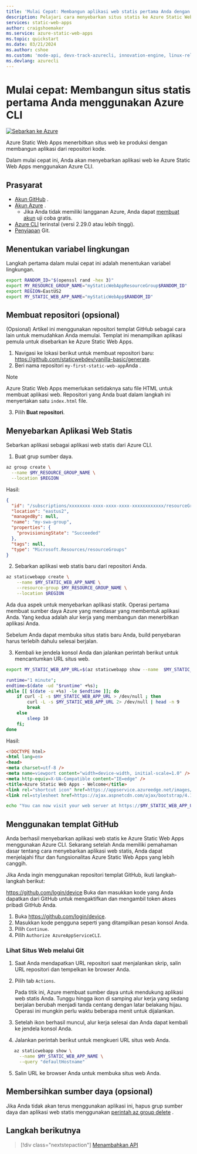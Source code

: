 ```yaml
---
title: 'Mulai Cepat: Membangun aplikasi web statis pertama Anda dengan Azure Static Web Apps menggunakan CLI'
description: Pelajari cara menyebarkan situs statis ke Azure Static Web Apps dengan Azure CLI.
services: static-web-apps
author: craigshoemaker
ms.service: azure-static-web-apps
ms.topic: quickstart
ms.date: 03/21/2024
ms.author: cshoe
ms.custom: 'mode-api, devx-track-azurecli, innovation-engine, linux-related-content'
ms.devlang: azurecli
---
```


# Mulai cepat: Membangun situs statis pertama Anda menggunakan Azure CLI

[![Sebarkan ke Azure](https://aka.ms/deploytoazurebutton)](https://go.microsoft.com/fwlink/?linkid=2286315)

Azure Static Web Apps menerbitkan situs web ke produksi dengan membangun aplikasi dari repositori kode.

Dalam mulai cepat ini, Anda akan menyebarkan aplikasi web ke Azure Static Web Apps menggunakan Azure CLI.

## Prasyarat

- [Akun GitHub](https://github.com) .
- [Akun Azure](https://portal.azure.com) .
  - Jika Anda tidak memiliki langganan Azure, Anda dapat [membuat akun](https://azure.microsoft.com/free) uji coba gratis.
- [Azure CLI](/cli/azure/install-azure-cli) terinstal (versi 2.29.0 atau lebih tinggi).
- [Penyiapan](https://www.git-scm.com/downloads) Git. 

## Menentukan variabel lingkungan

Langkah pertama dalam mulai cepat ini adalah menentukan variabel lingkungan.

```bash
export RANDOM_ID="$(openssl rand -hex 3)"
export MY_RESOURCE_GROUP_NAME="myStaticWebAppResourceGroup$RANDOM_ID"
export REGION=EastUS2
export MY_STATIC_WEB_APP_NAME="myStaticWebApp$RANDOM_ID"
```

## Membuat repositori (opsional)

(Opsional) Artikel ini menggunakan repositori templat GitHub sebagai cara lain untuk memudahkan Anda memulai. Templat ini menampilkan aplikasi pemula untuk disebarkan ke Azure Static Web Apps.

1. Navigasi ke lokasi berikut untuk membuat repositori baru: https://github.com/staticwebdev/vanilla-basic/generate.
2. Beri nama repositori `my-first-static-web-app`Anda .

> [!NOTE]
> Azure Static Web Apps memerlukan setidaknya satu file HTML untuk membuat aplikasi web. Repositori yang Anda buat dalam langkah ini menyertakan satu `index.html` file.

3. Pilih **Buat repositori**.

## Menyebarkan Aplikasi Web Statis

Sebarkan aplikasi sebagai aplikasi web statis dari Azure CLI.

1. Buat grup sumber daya.

```bash
az group create \
  --name $MY_RESOURCE_GROUP_NAME \
  --location $REGION
```

Hasil:
<!-- expected_similarity=0.3 -->
```json
{
  "id": "/subscriptions/xxxxxxxx-xxxx-xxxx-xxxx-xxxxxxxxxxxx/resourceGroups/my-swa-group",
  "location": "eastus2",
  "managedBy": null,
  "name": "my-swa-group",
  "properties": {
    "provisioningState": "Succeeded"
  },
  "tags": null,
  "type": "Microsoft.Resources/resourceGroups"
}
```

2. Sebarkan aplikasi web statis baru dari repositori Anda.

```bash
az staticwebapp create \
    --name $MY_STATIC_WEB_APP_NAME \
    --resource-group $MY_RESOURCE_GROUP_NAME \
    --location $REGION 
```

Ada dua aspek untuk menyebarkan aplikasi statik. Operasi pertama membuat sumber daya Azure yang mendasar yang membentuk aplikasi Anda. Yang kedua adalah alur kerja yang membangun dan menerbitkan aplikasi Anda.

Sebelum Anda dapat membuka situs statis baru Anda, build penyebaran harus terlebih dahulu selesai berjalan.

3. Kembali ke jendela konsol Anda dan jalankan perintah berikut untuk mencantumkan URL situs web.

```bash
export MY_STATIC_WEB_APP_URL=$(az staticwebapp show --name  $MY_STATIC_WEB_APP_NAME --resource-group $MY_RESOURCE_GROUP_NAME --query "defaultHostname" -o tsv)
```

```bash
runtime="1 minute";
endtime=$(date -ud "$runtime" +%s);
while [[ $(date -u +%s) -le $endtime ]]; do
    if curl -I -s $MY_STATIC_WEB_APP_URL > /dev/null ; then 
        curl -L -s $MY_STATIC_WEB_APP_URL 2> /dev/null | head -n 9
        break
    else 
        sleep 10
    fi;
done
```

Hasil:
<!-- expected_similarity=0.3 -->
```HTML
<!DOCTYPE html>
<html lang=en>
<head>
<meta charset=utf-8 />
<meta name=viewport content="width=device-width, initial-scale=1.0" />
<meta http-equiv=X-UA-Compatible content="IE=edge" />
<title>Azure Static Web Apps - Welcome</title>
<link rel="shortcut icon" href=https://appservice.azureedge.net/images/static-apps/v3/favicon.svg type=image/x-icon />
<link rel=stylesheet href=https://ajax.aspnetcdn.com/ajax/bootstrap/4.1.1/css/bootstrap.min.css crossorigin=anonymous />
```

```bash
echo "You can now visit your web server at https://$MY_STATIC_WEB_APP_URL"
```

## Menggunakan templat GitHub

Anda berhasil menyebarkan aplikasi web statis ke Azure Static Web Apps menggunakan Azure CLI. Sekarang setelah Anda memiliki pemahaman dasar tentang cara menyebarkan aplikasi web statis, Anda dapat menjelajahi fitur dan fungsionalitas Azure Static Web Apps yang lebih canggih.

Jika Anda ingin menggunakan repositori templat GitHub, ikuti langkah-langkah berikut:

https://github.com/login/device Buka dan masukkan kode yang Anda dapatkan dari GitHub untuk mengaktifkan dan mengambil token akses pribadi GitHub Anda.

1. Buka https://github.com/login/device.
2. Masukkan kode pengguna seperti yang ditampilkan pesan konsol Anda.
3. Pilih `Continue`.
4. Pilih `Authorize AzureAppServiceCLI`.

### Lihat Situs Web melalui Git

1. Saat Anda mendapatkan URL repositori saat menjalankan skrip, salin URL repositori dan tempelkan ke browser Anda.
2. Pilih tab `Actions`.

   Pada titik ini, Azure membuat sumber daya untuk mendukung aplikasi web statis Anda. Tunggu hingga ikon di samping alur kerja yang sedang berjalan berubah menjadi tanda centang dengan latar belakang hijau. Operasi ini mungkin perlu waktu beberapa menit untuk dijalankan.

3. Setelah ikon berhasil muncul, alur kerja selesai dan Anda dapat kembali ke jendela konsol Anda.
4. Jalankan perintah berikut untuk mengkueri URL situs web Anda.
```bash
   az staticwebapp show \
     --name $MY_STATIC_WEB_APP_NAME \
     --query "defaultHostname"
```
5. Salin URL ke browser Anda untuk membuka situs web Anda.

## Membersihkan sumber daya (opsional)

Jika Anda tidak akan terus menggunakan aplikasi ini, hapus grup sumber daya dan aplikasi web statis menggunakan [perintah az group delete](/cli/azure/group#az-group-delete) .

## Langkah berikutnya

> [!div class="nextstepaction"]
> [Menambahkan API](add-api.md)
